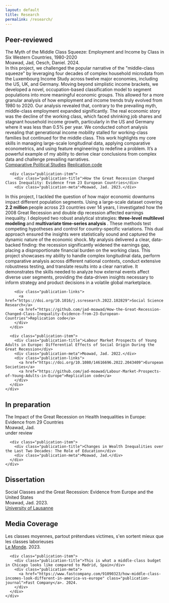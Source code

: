 ```yaml
---
layout: default
title: Research
permalink: /research/
---
```


<div class="research-section">
  <div class="research-category">
    <h2>Peer-reviewed</h2>
    <div class="publication-list">
      <div class="publication-item">
        <div class="publication-title">The Myth of the Middle Class Squeeze: Employment and Income by Class in Six Western Countries, 1980-2020</div>
        <div class="publication-meta">Moawad, Jad, Oesch, Daniel. 2024.</div>
        <div class="publication-description">
In this project, we challenged the popular narrative of the "middle-class squeeze" by leveraging four decades of complex household microdata from the Luxembourg Income Study across twelve major economies, including the US, UK, and Germany.
Moving beyond simplistic income brackets, we developed a novel, occupation-based classification model to segment populations into more meaningful economic groups. This allowed for a more granular analysis of how employment and income trends truly evolved from 1980 to 2020.
Our analysis revealed that, contrary to the prevailing myth, middle-class employment expanded significantly. The real economic story was the decline of the working class, which faced shrinking job shares and stagnant household income growth, particularly in the US and Germany where it was less than 0.5% per year. We conducted cohort analysis revealing that generational income mobility stalled for working-class families but continued for the middle class.
This work highlights my core skills in managing large-scale longitudinal data, applying comparative econometrics, and using feature engineering to redefine a problem. It’s a powerful example of my ability to derive clear conclusions from complex data and challenge prevailing narratives.
         </div> 
        <div class="publication-links">
          <a href="https://journals.sagepub.com/doi/full/10.1177/00104140241271166">Comparative Political Studies</a>
          <a href="https://github.com/jad-moawad/How-the-Great-Recession-Changed-Class-Inequality-Evidence-from-23-European-Countries">Replication code</a>
        </div>
      </div>

      <div class="publication-item">
        <div class="publication-title">How the Great Recession Changed Class Inequality: Evidence from 23 European Countries</div>
        <div class="publication-meta">Moawad, Jad. 2023.</div>
 <div class="publication-description">
          In this project, I tackled the question of how major economic downturns impact different population segments. Using a large-scale dataset covering <strong> 2.2 million </strong> people across 23 countries over 14 years, I investigated how the 2008 Great Recession and double dip recession affected earnings inequality. 
I deployed two robust analytical strategies: <strong>  three-level multilevel modeling </strong> and  <strong> multivariate time-series analysis </strong>. These methods test competing hypotheses and control for country-specific variations. This dual approach ensured the insights were statistically sound and captured the dynamic nature of the economic shock.
My analysis delivered a clear, data-backed finding: the recession significantly widened the earnings gap, placing a disproportionate financial burden on the working class. This project showcases my ability to handle complex longitudinal data, perform comparative analysis across different national contexts, conduct extensive robustness testing, and translate results into a clear narrative. It demonstrates the skills needed to analyze how external events affect diverse user segments, providing the data-driven insights necessary to inform strategy and product decisions in a volatile global marketplace.
<div> 
  
        <div class="publication-links">
          <a href="https://doi.org/10.1016/j.ssresearch.2022.102829">Social Science Research</a>
          <a href="https://github.com/jad-moawad/How-the-Great-Recession-Changed-Class-Inequality-Evidence-from-23-European-Countries">Replication code</a>
        </div>
      </div>

      <div class="publication-item">
        <div class="publication-title">Labour Market Prospects of Young Adults in Europe: Differential Effects of Social Origin During the Great Recession</div>
        <div class="publication-meta">Moawad, Jad. 2022.</div>
        <div class="publication-links">
          <a href="https://doi.org/10.1080/14616696.2022.2043409">European Societies</a>
          <a href="https://github.com/jad-moawad/Labour-Market-Prospects-of-Young-Adults-in-Europe">Replication code</a>
        </div>
      </div>
    </div>
  </div>

  <div class="research-category">
    <h2>In preparation</h2>
    <div class="publication-list">
      <div class="publication-item">
        <div class="publication-title">The Impact of the Great Recession on Health Inequalities in Europe: Evidence from 29 Countries</div>
        <div class="publication-meta">Moawad, Jad.</div>
        <div class="publication-meta italic">under review</div>
      </div>

      <div class="publication-item">
        <div class="publication-title">Changes in Wealth Inequalities over the Last Two Decades: The Role of Education</div>
        <div class="publication-meta">Moawad, Jad.</div>
      </div>
    </div>
  </div>

  <div class="research-category">
    <h2>Dissertation</h2>
    <div class="publication-list">
      <div class="publication-item">
        <div class="publication-title">Social Classes and the Great Recession: Evidence from Europe and the United States</div>
        <div class="publication-meta">Moawad, Jad. 2023.</div>
        <div class="publication-links">
          <a href="https://serval.unil.ch/resource/serval:BIB_F2CCAF5D9099.P001/REF">University of Lausanne</a>
        </div>
      </div>
    </div>
  </div>

  <div class="research-category">
    <h2>Media Coverage</h2>
    <div class="publication-list">
      <div class="publication-item">
        <div class="publication-title">Les classes moyennes, partout prétendues victimes, s'en sortent mieux que les classes laborieuses</div>
        <div class="publication-meta">
          <a href="https://www.lemonde.fr/idees/article/2023/06/21/les-classes-moyennes-partout-pretendues-victimes-s-en-sortent-mieux-que-les-classes-laborieuses_6178624_3232.html" class="publication-journal">Le Monde</a>. 2023.
        </div>
      </div>

      <div class="publication-item">
        <div class="publication-title">This is what a middle-class budget in Chicago looks like compared to Madrid, Spain</div>
        <div class="publication-meta">
          <a href="https://www.fastcompany.com/91090323/how-middle-class-incomes-look-different-in-america-vs-europe" class="publication-journal">Fast Company</a>. 2024.
        </div>
      </div>
    </div>
</div>

